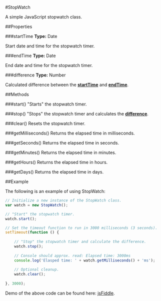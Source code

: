 #StopWatch

A simple JavaScript stopwatch class.

##Properties

###startTime
__Type:__ Date

Start date and time for the stopwatch timer.

###endTime
__Type:__ Date

End date and time for the stopwatch timer.

###difference
__Type:__ Number

Calculated difference between the __[startTime](startTime)__ and __[endTime](endTime)__.

##Methods

###start()
"Starts" the stopwatch timer.

###stop()
"Stops" the stopwatch timer and calculates the __[difference](difference)__.

###clear()
Resets the stopwatch timer.

###getMilliseconds()
Returns the elapsed time in milliseconds.

###getSeconds()
Returns the elapsed time in seconds.

###getMinutes()
Returns the elapsed time in minutes.

###getHours()
Returns the elapsed time in hours.

###getDays()
Returns the elapsed time in days.

##Example

The following is an example of using StopWatch:

```javascript
// Initialize a new instance of the StopWatch class.
var watch = new StopWatch();

// "Start" the stopwatch timer.
watch.start();

// Set the timeout function to run in 3000 milliseconds (3 seconds).
setTimeout(function () {
    
    // "Stop" the stopwatch timer and calculate the difference.
    watch.stop();
    
    // Console should approx. read: Elapsed time: 3000ms
    console.log('Elasped time: ' + watch.getMilliseconds() + 'ms');
    
    // Optional cleanup.
    watch.clear();
    
}, 3000);
```

Demo of the above code can be found here: [jsFiddle](http://jsfiddle.net/decoy31/qNaV3/).
